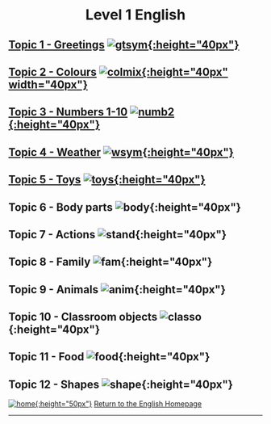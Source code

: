 <h1> 
<p align="center">
Level 1 English
</p>
</h1>

<!--# Level 1 English -->
## [Topic 1 - Greetings](https://1blockatatime.github.io/English/FR/FR_Greetings_A) [![gtsym](https://1blockatatime.github.io/English/images/gtsym.PNG){:height="40px"}](https://1blockatatime.github.io/English/FR/FR_Greetings_A)   
## [Topic 2 - Colours](https://1blockatatime.github.io/English/FR/FR_Colours_A) [![colmix](https://1blockatatime.github.io/English/images/colmix.png){:height="40px" width="40px"}](https://1blockatatime.github.io/English/FR/FR_Colours_A)  
## [Topic 3 - Numbers 1-10](https://1blockatatime.github.io/English/FR/FR_Number_A) [![numb2](https://1blockatatime.github.io/English/images/numb2.PNG){:height="40px"}](https://1blockatatime.github.io/English/FR/FR_Number_A)  
## [Topic 4 - Weather](https://1blockatatime.github.io/English/FR/FR_Weather_A) [![wsym](https://1blockatatime.github.io/English/images/wsym.PNG){:height="40px"}](https://1blockatatime.github.io/English/FR/FR_Weather_A)
## [Topic 5 - Toys](https://1blockatatime.github.io/English/FR/FR_Toys_A) [![toys](https://1blockatatime.github.io/English/images/toys.PNG){:height="40px"}](https://1blockatatime.github.io/English/FR/FR_Toys_A)

## Topic 6 - Body parts ![body](https://1blockatatime.github.io/English/images/body.PNG){:height="40px"}
## Topic 7 - Actions ![stand](https://1blockatatime.github.io/English/images/stand.png){:height="40px"}
## Topic 8 - Family ![fam](https://1blockatatime.github.io/English/images/fam.jpg){:height="40px"}
## Topic 9 - Animals ![anim](https://1blockatatime.github.io/English/images/anim.PNG){:height="40px"}
## Topic 10 - Classroom objects ![classo](https://1blockatatime.github.io/English/images/classo.png){:height="40px"}
## Topic 11 - Food ![food](https://1blockatatime.github.io/English/images/food.PNG){:height="40px"}
## Topic 12 - Shapes ![shape](https://1blockatatime.github.io/English/images/shape.PNG){:height="40px"}

<!--## Prepositions of Place ![prep](https://1blockatatime.github.io/English/images/prep.png){:height="40px"}
## [Feelings - How are you?](https://1blockatatime.github.io/English/FR/FR_Feelings_A) [![hoyt](https://1blockatatime.github.io/English/images/hoyt.png){:height="30px"}](https://1blockatatime.github.io/English/FR/FR_Feelings_A)
## [Topic 6 - Body parts](https://1blockatatime.github.io/English/FR/FR_Body_Parts_A) [![body](https://1blockatatime.github.io/English/images/body.PNG){:height="40px"}](https://1blockatatime.github.io/English/FR/FR_Body_Parts_A)
## [Topic 7 - Actions](https://1blockatatime.github.io/English/FR/FR_Actions_A) [![stand](https://1blockatatime.github.io/English/images/stand.png){:height="30px"}](https://1blockatatime.github.io/English/FR/FR_Actions_A)
## [Topic 8 - Family](https://1blockatatime.github.io/English/FR/FR_Family_A) [![fam](https://1blockatatime.github.io/English/images/fam.jpg){:height="40px"}](https://1blockatatime.github.io/English/FR/FR_Family_A)
## [Topic 9 - Animals](https://1blockatatime.github.io/English/FR/FR_Animals_A)[![anim](https://1blockatatime.github.io/English/images/anim.PNG){:height="40px"}](https://1blockatatime.github.io/English/FR/FR_Animals_A)
## [Topic 10 - Classroom objects](https://1blockatatime.github.io/English/FR/FR_Classroom_Objects_A) [![classo](https://1blockatatime.github.io/English/images/classo.png){:height="40px"}](https://1blockatatime.github.io/English/FR/FR_Classroom_Objects_A)
## [Topic 11 - Food](https://1blockatatime.github.io/English/FR/FR_Food_A) [![food](https://1blockatatime.github.io/English/images/food.png){:height="40px"}](https://1blockatatime.github.io/English/FR/FR_Food_A)
## [Topic 12 - Shapes](https://1blockatatime.github.io/English/FR/FR_Shapes_A) [![shape](https://1blockatatime.github.io/English/images/shape.PNG){:height="30px"}](https://1blockatatime.github.io/English/FR/FR_Shapes_A)
### [Topic 13 - Prepositions of Place](https://1blockatatime.github.io/English/FR/FR_Prep_Place_A) [![prep](https://1blockatatime.github.io/English/images/prep.png){:height="30px"}](https://1blockatatime.github.io/English/FR/FR_Prep_Place_A)
-->

[![home](https://1blockatatime.github.io/English/images/home.png){:height="50px"}](https://english-homework.github.io/EnglishForKidsByPascale) [Return to the English Homepage](https://english-homework.github.io/EnglishForKidsByPascale)

***
